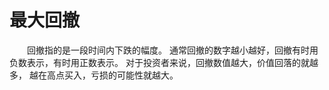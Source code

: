 # 最大回撤

&emsp;&emsp;回撤指的是一段时间内下跌的幅度。
通常回撤的数字越小越好，回撤有时用负数表示，有时用正数表示。
对于投资者来说，回撤数值越大，价值回落的就越多，
越在高点买入，亏损的可能性就越大。